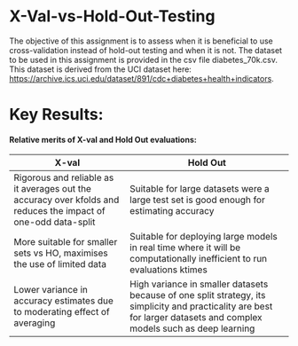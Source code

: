 # X-Val-vs-Hold-Out-Testing
The objective of this assignment is to assess when it is beneficial to use cross-validation instead of hold-out testing and when it is not. The dataset to be used in this assignment is provided in the csv file diabetes_70k.csv. This dataset is derived from the UCI dataset here: https://archive.ics.uci.edu/dataset/891/cdc+diabetes+health+indicators.
# Key Results:
#### Relative merits of X-val and Hold Out evaluations:
|                       X-val                 |                 Hold Out                 |
|---------------------------------------------|------------------------------------------|
|Rigorous and reliable as it averages out the accuracy over kfolds and reduces the impact of one-odd data-split| Suitable for large datasets were a large test set is good enough for estimating accuracy |
|More suitable for smaller sets vs HO, maximises the use of limited data| Suitable for deploying large models in real time where it will be computationally inefficient to run evaluations ktimes|
|Lower variance in accuracy estimates due to moderating effect of averaging|High variance in smaller datasets because of one split strategy, its simplicity and practicality are best for larger datasets and complex models such as deep learning|
